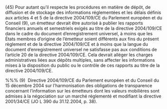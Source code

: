 (45) Pour autant qu’il respecte les procédures en matière de dépôt, de diffusion et de stockage des informations réglementées et les délais définis aux articles 4 et 5 de la directive 2004/109/CE du Parlement européen et du Conseil (9), un émetteur devrait être autorisé à publier les rapports financiers annuels et semestriels exigés au titre de la directive 2004/109/CE dans le cadre du document d’enregistrement universel, à moins que les États membres d’origine de l’émetteur soient différents aux fins du présent règlement et de la directive 2004/109/CE et à moins que la langue du document d’enregistrement universel ne satisfasse pas aux conditions de l’article 20 de la directive 2004/109/CE. Cela devrait alléger les charges administratives liées aux dépôts multiples, sans affecter les informations mises à la disposition du public ou le contrôle de ces rapports au titre de la directive 2004/109/CE.

%%% (9)  Directive 2004/109/CE du Parlement européen et du Conseil du 15 décembre 2004 sur l’harmonisation des obligations de transparence concernant l’information sur les émetteurs dont les valeurs mobilières sont admises à la négociation sur un marché réglementé et modifiant la directive 2001/34/CE (JO L 390 du 31.12.2004, p. 38).